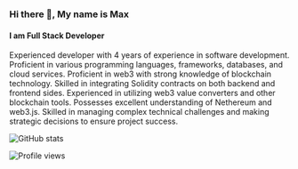 ### Hi there 👋, My name is Max
#### I am Full Stack Developer

Experienced developer with 4 years of experience in software development.
Proficient in various programming languages, frameworks, databases, and cloud services. 
Proficient in web3 with strong knowledge of blockchain technology. 
Skilled in integrating Solidity contracts on both backend and frontend sides. 
Experienced in utilizing web3 value converters and other blockchain tools. 
Possesses excellent understanding of Nethereum and web3.js. 
Skilled in managing complex technical challenges and making strategic decisions to ensure project success.

![GitHub stats](https://github-readme-stats.vercel.app/api?username=lolik20&show_icons=true)  

![Profile views](https://gpvc.arturio.dev/lolik20)  
